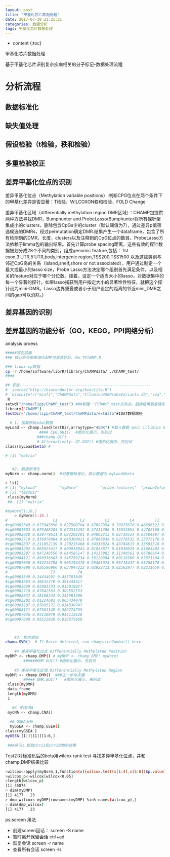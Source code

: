 ```yaml
---
layout: post
title: "甲基化芯片数据处理"
date: 2017-07-30 21:21:21
categories: 数据分析
tags: 甲基化芯片数据处理
---
```


* content
{:toc}


甲基化芯片数据处理















基于甲基化芯片识别复杂疾病相关的分子标记-数据处理流程
# 分析流程
## 数据标准化
## 缺失值处理
## 假设检验（t检验，秩和检验）
## 多重检验校正
## 差异甲基化位点的识别
差异甲基化位点（Methylation variable positions）:判断CPG位点在两个条件下的甲基化差异是否显著：T检验，WILCOXON秩和检验，FOLD Change

差异甲基化区域（differentially methylation region DMR区域）：CHAMP包提供两种方法寻找DMR，Bumphunter and ProbeLasso(Bumphunter将所有探针聚集成小的clusters，删除包含CpGs少的cluster（默认阈值为7），通过差异p值筛选候选的DMRs，经过permutation确定DMR.结果产生一个dataframe，包含了所有检测到的DMR，长度，clusters以及注释到的CpG位点的数目。ProbeLasso方法依赖于limma包的输出结果。首先计算probe spacing距离，这些有效的探针数据被划分成28个不同的类别，组成genomic feature,包括：
1st exon,3’UTR,5’UTR,body,intergenic region,TSS200,TSS1500
以及这些类别与邻近CpG岛的关系（island,shelf,shore or not associated）。用户通过制定一个最大或最小的lasso size，Probe Lasso方法决定哪个组别首先满足条件，以及相关的feature对应于哪个分位数。接着，设定一个适当大小的lasso，对数据集中的每一个显著的探针，如果lasso捕获到用户指定大小的显著性性特征，就把这个探针设为mini-DMR。Lasso边界重叠或者小于用户设定的距离的邻近mini_DMR之间的gap可以消除。)
## 差异基因的识别
## 差异基因的功能分析（GO，KEGG，PPI网络分析）

analysis proess
```bash
#####写在前面
### 核心命令都来自ChAMP包安装好后，doc下ChAMP.R

### linux cp数据
cp -r /home/software/lib/R/library/ChAMPdata/ ./ChAMP_test/
####

## 安装----------------------------------------------------------
#  source("http://bioconductor.org/biocLite.R")
#  biocLite(c("minfi","ChAMPdata","Illumina450ProbeVariants.db","sva","IlluminaHumanMethylation450kmanifest","limma","RPMM","DNAcopy","preprocessCore","impute","marray","wateRmelon","plyr","GenomicRanges","RefFreeEWAS","qvalue","isva","doParallel","bumphunter","quadprog","shiny","shinythemes","plotly","RColorBrewer","DMRcate","dendextend","IlluminaHumanMethylationEPICmanifest","FEM","matrixStats"))
 R 
setwd("/home/lipp/ChAMP_test") ###新建一个ChAMP_test文件夹，后续结果都会储存在这
library("ChAMP")
testDir="/home/lipp/ChAMP_test/ChAMPdata/extdata"#IDAT数据路径
  
  # 1. 加载原始idat数据
myLoad <- champ.load(testDir,arraytype="450K") #载入数据 epic illumina 850k甲基化芯片
               #### CpG.GUI()  #图形化展示，先别试
              ###champ.QC()
 			  # Alternatively: QC.GUI() #图形化展示，先别试
class(myLoad$beta) #

# [1] "matrix"


   #2. 数据标准化
myNorm <- champ.norm()  #对数据标准化，默认数据为 myLoad$beta

> ls()
# [1] "myLoad"          "myNorm"          "probe.features"  "probeInfoALL.lv"
# [5] "testDir"  
 class(myNorm)
 ##  [1] "matrix"

#myNorm[1:10,]
    > myNorm[1:10,]
#                    C1          C2         C3         C4         T1         T2
#cg00001349 0.673345050 0.627500704 0.67697354 0.70975670 0.46656322 0.76167976
#cg00001583 0.079408284 0.072519492 0.37411396 0.15932854 0.44702168 0.14756981
#cg00002028 0.029779631 0.023208291 0.04002213 0.02730524 0.03504087 0.09662921
#cg00002719 0.036078804 0.045309821 0.07608838 0.02276532 0.23375170 0.34626219
#cg00002837 0.211052139 0.270235408 0.34336824 0.43784615 0.13593510 0.41579813
#cg00003202 0.003925417 0.009918043 0.01053877 0.01030029 0.01601402 0.02635150
#cg00003287 0.047249550 0.044585147 0.14135883 0.11340561 0.06786954 0.11984857
#cg00004121 0.490938643 0.545759234 0.59120394 0.60116360 0.67871104 0.69365282
#cg00007036 0.953215788 0.965193370 0.95401975 0.95718437 0.95258178 0.95952565
#cg00007898 0.026586906 0.037847222 0.02922711 0.02362977 0.02231650 0.03055865
#                   T3          T4
#cg00001349 0.24434991 0.455701049
#cg00001583 0.39635270 0.391444617
#cg00002028 0.02083333 0.012018027
#cg00002719 0.07642563 0.302552553
#cg00002837 0.18168243 0.245981308
#cg00003202 0.01224682 0.005434079
#cg00003287 0.07895171 0.034338747
#cg00004121 0.67361349 0.589274795
#cg00007036 0.95110079 0.944112628
#cg00007898 0.05522828 0.038575668



    #3. 批次效应
champ.SVD()  # If Batch detected, run champ.runCombat() here.
 
    #4 差异甲基化位点 Differentially Methylated Position
myDMP <- champ.DMP() # myDMP <- champ.DMP( myNorm)
        ######DMP.GUI() #图形化展示，先别试
    
	#5 差异甲基化区域 Differentially Methylated Region
myDMR <- champ.DMR()  ###这一步有点慢
        ##### DMR.GUI()   #图形化展示，先别试
 class(myDMR)
 data.frame
 length(myDMR)
 1

   #6 寻找CNA
 myCNA <- champ.CNA()
  
  #8 GSEA分析
  myGSEA <- champ.GSEA()
class(myGSEA )
myGSEA[[1]][[1]][1:6,]
 
 ###练习1,提取chr11和chr1的DMR结果
```
Test2:对标准化后的beta用wilcox rank test 寻找差异甲基化位点，并和champ.DMP结果比较
```bash
>wilcox<-apply(myNorm,1,function(x){wilcox.test(x[1:4],x[5:8])$p.value})
>wilcox_p<-wilcox[wilcox<0.05]
>length(wilcox_p)
[1] 45874
> dim(myDMP)
[1] 4177   23
> dmp_wilcox<-myDMP[rownames(myDMP) %in% names(wilcox_p),]
> dim(dmp_wilcox)
[1] 4177   23
```


ps:screen 用法
- 创建screen回话： screen -S name
- 暂时离开保留会话 ctrl+ad
- 恢复会话 screen -r name
- 查看所有会话 screen -ls
